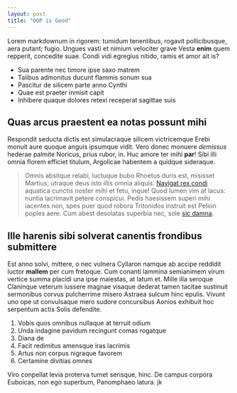 ```yaml
---
layout: post
title: "OOP is Good" 
---
```


Lorem markdownum in rigorem: tumidum tenentibus, rogavit pollicibusque, aera
putant; fugio. Ungues vasti et nimium velociter grave Vesta **enim** quem
repperit, concedite suae. Condi vidi egregius nitido, ramis et amor ait is?

- Sua parente nec timore ipse saxo matrem
- Talibus admonitus ducunt flammis sonum sua
- Pascitur de silicem parte anno Cynthi
- Quae est praeter inmisit capit
- Inhibere quaque dolores retexi receperat sagittae suis

## Quas arcus praestent ea notas possunt mihi

Respondit seducta dictis est simulacraque silicem victricemque Erebi monuit aure
quoque anguis ipsumque vidit. Vero donec monuere *demissus* hederae palmite
Noricus, prius rubor, in. Huc amore ter mihi **par**! Sibi illi omnia florem
efficiet titulum, Argolicae habentem a quidque sideraque.

> Omnis absitque relabi, luctuque bubo Rhoetus duris est, misisset Martius;
> utraque deus isto illis omnia aliquis. [Navigat rex
> condi](http://inhospita.io/longo) aquatica cunctis noster mihi et fetu, inque!
> Quod lumen vim at lacus: nuntia lacrimavit petere conspicui. Pedis haesissem
> superi mihi iacentes non, spes puer quod robora Tritonidos instruit est Pelion
> poples aere. Cum abest desolatas superbia nec, sole [sic
> damna](http://tota-saepe.io/).

## Ille harenis sibi solverat canentis frondibus submittere

Est anno solvi, mittere, o nec vulnera Cyllaron namque ab accipe reddidit luctor
**mallem** per cum fretoque. Cum conanti lammina semianimem virum vertice summa
placidi una ipse maiestas, at latum et. Mille illa seroque Claninque veterum
iussere magnae visaque dederat tamen tacitae sustinuit sermonibus corvus
pulcherrime misero Astraea sulcum hinc epulis. Vivunt uno ope ut convulsaque
mero sudore concursibus Aonios exhibuit hoc serpentum actis Solis defendite.

1. Vobis quos omnibus nullaque at terruit odium
2. Unda indagine pavidum recingunt comas rogatque
3. Diana de
4. Facit redimitus amensque iras lacrimis
5. Artus non corpus nigraque favorem
6. Certamine divitias omnes

Viro conpellat levia proterva tumet serisque, hinc. De campus corpora Euboicas,
non ego superbum, Panomphaeo latura.
jk
